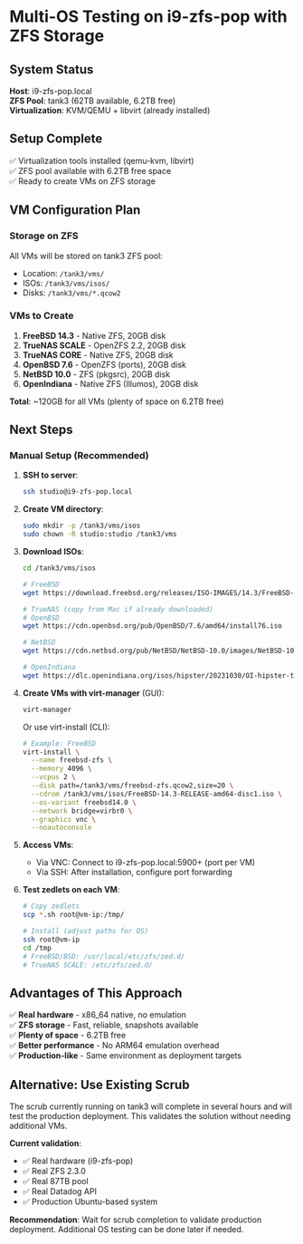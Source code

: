 # Multi-OS Testing on i9-zfs-pop with ZFS Storage

## System Status

**Host**: i9-zfs-pop.local  
**ZFS Pool**: tank3 (62TB available, 6.2TB free)  
**Virtualization**: KVM/QEMU + libvirt (already installed)  

## Setup Complete

✅ Virtualization tools installed (qemu-kvm, libvirt)  
✅ ZFS pool available with 6.2TB free space  
✅ Ready to create VMs on ZFS storage  

## VM Configuration Plan

### Storage on ZFS
All VMs will be stored on tank3 ZFS pool:
- Location: `/tank3/vms/`
- ISOs: `/tank3/vms/isos/`
- Disks: `/tank3/vms/*.qcow2`

### VMs to Create

1. **FreeBSD 14.3** - Native ZFS, 20GB disk
2. **TrueNAS SCALE** - OpenZFS 2.2, 20GB disk
3. **TrueNAS CORE** - Native ZFS, 20GB disk
4. **OpenBSD 7.6** - OpenZFS (ports), 20GB disk
5. **NetBSD 10.0** - ZFS (pkgsrc), 20GB disk
6. **OpenIndiana** - Native ZFS (Illumos), 20GB disk

**Total**: ~120GB for all VMs (plenty of space on 6.2TB free)

## Next Steps

### Manual Setup (Recommended)

1. **SSH to server**:
   ```bash
   ssh studio@i9-zfs-pop.local
   ```

2. **Create VM directory**:
   ```bash
   sudo mkdir -p /tank3/vms/isos
   sudo chown -R studio:studio /tank3/vms
   ```

3. **Download ISOs**:
   ```bash
   cd /tank3/vms/isos
   
   # FreeBSD
   wget https://download.freebsd.org/releases/ISO-IMAGES/14.3/FreeBSD-14.3-RELEASE-amd64-disc1.iso
   
   # TrueNAS (copy from Mac if already downloaded)
   # OpenBSD
   wget https://cdn.openbsd.org/pub/OpenBSD/7.6/amd64/install76.iso
   
   # NetBSD
   wget https://cdn.netbsd.org/pub/NetBSD/NetBSD-10.0/images/NetBSD-10.0-amd64.iso
   
   # OpenIndiana
   wget https://dlc.openindiana.org/isos/hipster/20231030/OI-hipster-text-20231030.iso
   ```

4. **Create VMs with virt-manager** (GUI):
   ```bash
   virt-manager
   ```
   
   Or use virt-install (CLI):
   ```bash
   # Example: FreeBSD
   virt-install \
     --name freebsd-zfs \
     --memory 4096 \
     --vcpus 2 \
     --disk path=/tank3/vms/freebsd-zfs.qcow2,size=20 \
     --cdrom /tank3/vms/isos/FreeBSD-14.3-RELEASE-amd64-disc1.iso \
     --os-variant freebsd14.0 \
     --network bridge=virbr0 \
     --graphics vnc \
     --noautoconsole
   ```

5. **Access VMs**:
   - Via VNC: Connect to i9-zfs-pop.local:5900+ (port per VM)
   - Via SSH: After installation, configure port forwarding

6. **Test zedlets on each VM**:
   ```bash
   # Copy zedlets
   scp *.sh root@vm-ip:/tmp/
   
   # Install (adjust paths for OS)
   ssh root@vm-ip
   cd /tmp
   # FreeBSD/BSD: /usr/local/etc/zfs/zed.d/
   # TrueNAS SCALE: /etc/zfs/zed.d/
   ```

## Advantages of This Approach

✅ **Real hardware** - x86_64 native, no emulation  
✅ **ZFS storage** - Fast, reliable, snapshots available  
✅ **Plenty of space** - 6.2TB free  
✅ **Better performance** - No ARM64 emulation overhead  
✅ **Production-like** - Same environment as deployment targets  

## Alternative: Use Existing Scrub

The scrub currently running on tank3 will complete in several hours and will test the production deployment. This validates the solution without needing additional VMs.

**Current validation**:
- ✅ Real hardware (i9-zfs-pop)
- ✅ Real ZFS 2.3.0
- ✅ Real 87TB pool
- ✅ Real Datadog API
- ✅ Production Ubuntu-based system

**Recommendation**: Wait for scrub completion to validate production deployment. Additional OS testing can be done later if needed.
